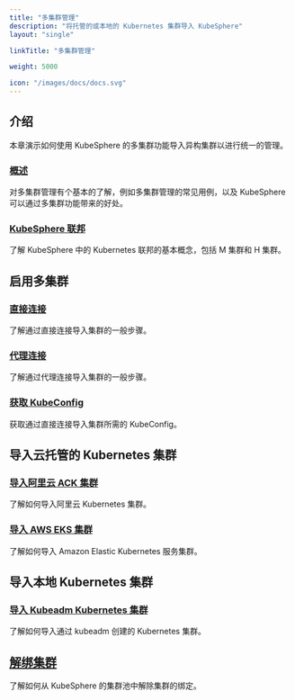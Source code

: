 ```yaml
---
title: "多集群管理"
description: "将托管的或本地的 Kubernetes 集群导入 KubeSphere"
layout: "single"

linkTitle: "多集群管理"

weight: 5000

icon: "/images/docs/docs.svg"
---
```


## 介绍

本章演示如何使用 KubeSphere 的多集群功能导入异构集群以进行统一的管理。

### [概述](../multicluster-management/introduction/overview/)

对多集群管理有个基本的了解，例如多集群管理的常见用例，以及 KubeSphere 可以通过多集群功能带来的好处。

### [KubeSphere 联邦](../multicluster-management/introduction/kubefed-in-kubesphere/)

了解 KubeSphere 中的 Kubernetes 联邦的基本概念，包括 M 集群和 H 集群。

## 启用多集群

### [直接连接](../multicluster-management/enable-multicluster/direct-connection/)

了解通过直接连接导入集群的一般步骤。

### [代理连接](../multicluster-management/enable-multicluster/agent-connection/)

了解通过代理连接导入集群的一般步骤。

### [获取 KubeConfig](../multicluster-management/enable-multicluster/retrieve-kubeconfig/)

获取通过直接连接导入集群所需的 KubeConfig。

## 导入云托管的 Kubernetes 集群

### [导入阿里云 ACK 集群](../multicluster-management/import-cloud-hosted-k8s/import-aliyun-ack/)

了解如何导入阿里云 Kubernetes 集群。

### [导入 AWS EKS 集群](../multicluster-management/import-cloud-hosted-k8s/import-aws-eks/)

了解如何导入 Amazon Elastic Kubernetes 服务集群。

## 导入本地 Kubernetes 集群

### [导入 Kubeadm Kubernetes 集群](../multicluster-management/import-on-prem-k8s/import-kubeadm-k8s/)

了解如何导入通过 kubeadm 创建的 Kubernetes 集群。

## [解绑集群](../multicluster-management/unbind-cluster/)

了解如何从 KubeSphere 的集群池中解除集群的绑定。
